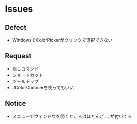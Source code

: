 # Issues


## Defect

* WindowsでColorPickerがクリックで選択できない

## Request

* 隠しコマンド
* ショートカット
* ツールチップ
* JColorChooserを使ってもいい

## Notice

* メニューでウィンドウを開くところはほとんど ... が付いてる

